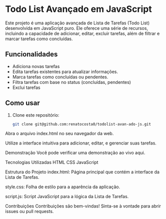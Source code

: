 # Todo List Avançado em JavaScript

Este projeto é uma aplicação avançada de Lista de Tarefas (Todo List) desenvolvida em JavaScript puro. Ele oferece uma série de recursos, incluindo a capacidade de adicionar, editar, excluir tarefas, além de filtrar e marcar tarefas como concluídas.

## Funcionalidades

- Adiciona novas tarefas
- Edita tarefas existentes para atualizar informações.
- Marca tarefas como concluídas ou pendentes.
- Filtra tarefas com base no status (concluídas, pendentes)
- Exclui tarefas

## Como usar

1. Clone este repositório:

   ```bash
   git clone git@github.com:renatocosta0/todolist-avan-ado-js.git
Abra o arquivo index.html no seu navegador da web.

Utilize a interface intuitiva para adicionar, editar, e gerenciar suas tarefas.

Demonstração
Você pode verificar uma demonstração ao vivo aqui.

Tecnologias Utilizadas
HTML
CSS
JavaScript

Estrutura do Projeto
index.html: Página principal que contém a interface da Lista de Tarefas.

style.css: Folha de estilo para a aparência da aplicação.

script.js: Script JavaScript para a lógica da Lista de Tarefas.

Contribuições
Contribuições são bem-vindas! Sinta-se à vontade para abrir issues ou pull requests.

